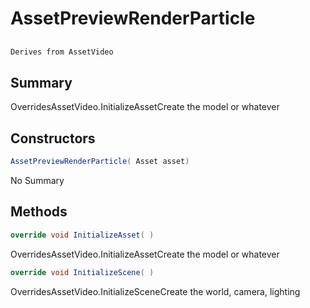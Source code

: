 # AssetPreviewRenderParticle

## 
```c#
Derives from AssetVideo
```

## Summary

OverridesAssetVideo.InitializeAssetCreate the model or whatever
## Constructors

```c#
AssetPreviewRenderParticle( Asset asset) 
```
No Summary
## Methods

```c#
override void InitializeAsset( ) 
```
OverridesAssetVideo.InitializeAssetCreate the model or whatever
```c#
override void InitializeScene( ) 
```
OverridesAssetVideo.InitializeSceneCreate the world, camera, lighting
